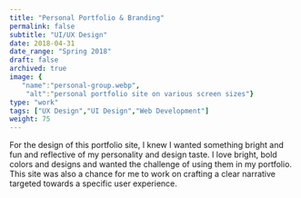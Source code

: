 ```yaml
---
title: "Personal Portfolio & Branding"
permalink: false
subtitle: "UI/UX Design"
date: 2018-04-31
date_range: "Spring 2018"
draft: false
archived: true
image: {
   "name":"personal-group.webp",
    "alt":"personal portfolio site on various screen sizes"}
type: "work"
tags: ["UX Design","UI Design","Web Development"]
weight: 75
---
```

For the design of this portfolio site, I knew I wanted something bright and fun and reflective of my personality and design taste. I love bright, bold colors and designs and wanted the challenge of using them in my portfolio. This site was also a chance for me to work on crafting a clear narrative targeted towards a specific user experience. 
